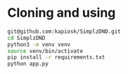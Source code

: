 # Cloning and using

```bash
git@github.com:kapiosk/SimplzDND.git
cd SimplzDND
python3 -m venv venv
source venv/bin/activate
pip install -r requirements.txt
python app.py
```